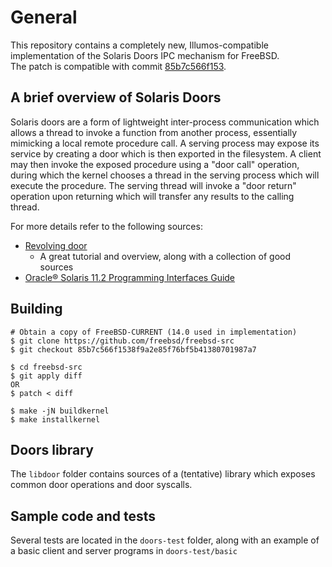 # General
This repository contains a completely new, Illumos-compatible implementation of the Solaris Doors IPC mechanism for FreeBSD.  
The patch is compatible with commit [85b7c566f153](https://github.com/freebsd/freebsd-src/commit/85b7c566f1538f9a2e85f76bf5b41380701987a7).

## A brief overview of Solaris Doors
Solaris doors are a form of lightweight inter-process communication which allows a thread to invoke a function from another process, essentially mimicking a local remote procedure call. A serving process may expose its service by creating a door which is then exported in the filesystem. A client may then invoke the exposed procedure using a "door call" operation, during which the kernel chooses a thread in the serving process which will execute the procedure. The serving thread will invoke a "door return" operation upon returning which will transfer any results to the calling thread.

For more details refer to the following sources:
- [Revolving door](https://github.com/robertdfrench/revolving-door)
  - A great tutorial and overview, along with a collection of good sources
- [Oracle® Solaris 11.2 Programming Interfaces Guide](https://docs.oracle.com/cd/E36784_01/html/E36861/gmhhn.html)

## Building
```
# Obtain a copy of FreeBSD-CURRENT (14.0 used in implementation)
$ git clone https://github.com/freebsd/freebsd-src
$ git checkout 85b7c566f1538f9a2e85f76bf5b41380701987a7

$ cd freebsd-src
$ git apply diff 
OR
$ patch < diff

$ make -jN buildkernel
$ make installkernel

```

## Doors library
The `libdoor` folder contains sources of a (tentative) library which exposes common door operations and door syscalls.

## Sample code and tests
Several tests are located in the `doors-test` folder, along with an example of a basic client and server programs in `doors-test/basic`
